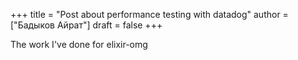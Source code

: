 +++
title = "Post about performance testing with datadog"
author = ["Бадыков Айрат"]
draft = false
+++

The work I've done for elixir-omg
